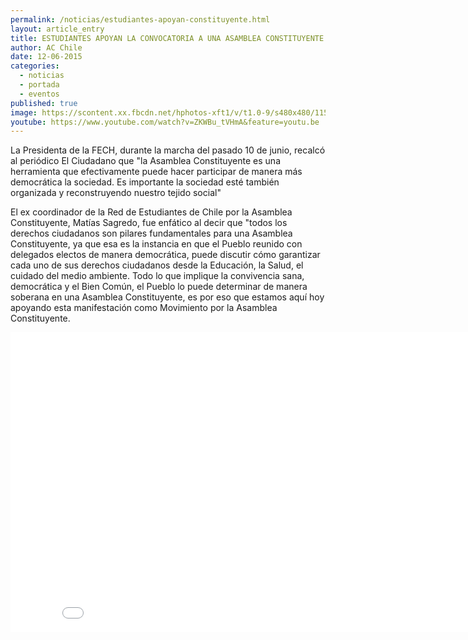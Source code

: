 ```yaml
---
permalink: /noticias/estudiantes-apoyan-constituyente.html
layout: article_entry
title: ESTUDIANTES APOYAN LA CONVOCATORIA A UNA ASAMBLEA CONSTITUYENTE
author: AC Chile
date: 12-06-2015
categories: 
  - noticias
  - portada
  - eventos
published: true
image: https://scontent.xx.fbcdn.net/hphotos-xft1/v/t1.0-9/s480x480/11536717_10153330097656397_8226149955951647655_n.png?oh=bf2e7c03966b4c4e5a096f861f48dcea&oe=5602712E
youtube: https://www.youtube.com/watch?v=ZKWBu_tVHmA&feature=youtu.be
---
```


La Presidenta de la FECH, durante la marcha del pasado 10 de junio, recalcó al periódico El Ciudadano que "la Asamblea Constituyente es una herramienta que efectivamente puede hacer participar de manera más democrática la sociedad. Es importante la sociedad esté también organizada y reconstruyendo nuestro tejido social"

El ex coordinador de la Red de Estudiantes de Chile por la Asamblea Constituyente, Matías Sagredo, fue enfático al decir que "todos los derechos ciudadanos son pilares fundamentales para una Asamblea Constituyente, ya que esa es la instancia en que el Pueblo reunido con delegados electos de manera democrática, puede discutir cómo garantizar cada uno de sus derechos ciudadanos desde la Educación, la Salud, el cuidado del medio ambiente. Todo lo que implique la convivencia sana, democrática y el Bien Común, el Pueblo lo puede determinar de manera soberana en una Asamblea Constituyente, es por eso que estamos aquí hoy apoyando esta manifestación como Movimiento por la Asamblea Constituyente.

<div class="hidden-xs">
	<iframe width="853" height="480" src="//www.youtube-nocookie.com/embed/ZKWBu_tVHmA" frameborder="0" allowfullscreen></iframe>
</div>
